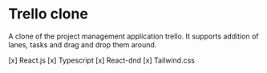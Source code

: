 # Trello clone

A clone of the project management application trello. It supports addition of lanes, tasks and drag and drop them around.

[x] React.js
[x] Typescript
[x] React-dnd
[x] Tailwind.css

